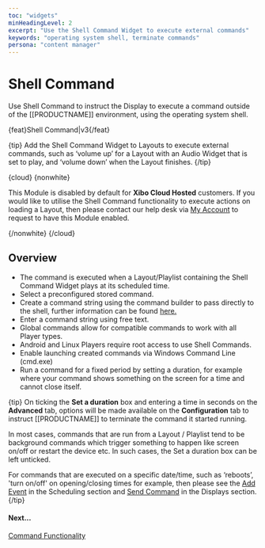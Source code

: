 ```yaml
---
toc: "widgets"
minHeadingLevel: 2
excerpt: "Use the Shell Command Widget to execute external commands"
keywords: "operating system shell, terminate commands"
persona: "content manager"
---
```


# Shell Command

Use Shell Command to instruct the Display to execute a command outside of the [[PRODUCTNAME]] environment, using the operating system shell.  

{feat}Shell Command|v3{/feat}

{tip}
Add the Shell Command Widget to Layouts to execute external commands, such as ‘volume up’ for a Layout with an Audio Widget that is set to play, and ‘volume down’ when the Layout finishes.
{/tip}

{cloud}
{nonwhite}

This Module is disabled by default for **Xibo Cloud Hosted** customers. If you would like to utilise the Shell Command functionality to execute actions on loading a Layout, then please contact our help desk via [My Account](https://xibosignage.com/my-account/tickets?open=true) to request to have this Module enabled.

{/nonwhite}
{/cloud}

## Overview

- The command is executed when a Layout/Playlist containing the Shell Command Widget plays at its scheduled time.
- Select a preconfigured stored command.
- Create a command string using the command builder to pass directly to the shell, further information can be found [here.](displays_command_functionality.html)
- Enter a command string using free text.
- Global commands allow for compatible commands to work with all Player types.
- Android and Linux Players require root access to use Shell Commands.
- Enable launching created commands via Windows Command Line (cmd.exe)
- Run a command for a fixed period by setting a duration, for example where your command shows something on the screen for a time and cannot close itself.

{tip}
On ticking the **Set a duration** box and entering a time in seconds on the **Advanced** tab, options will be made available on the **Configuration** tab to instruct [[PRODUCTNAME]] to terminate the command it started running.

In most cases, commands that are run from a Layout / Playlist tend to be background commands which trigger something to happen like screen on/off or restart the device etc. In such cases, the Set a duration box can be left unticked.

For commands that are executed on a specific date/time, such as  ‘reboots’, 'turn on/off' on opening/closing times for example, then please see the [Add Event](scheduling_events.html#content-add-event) in the Scheduling section and [Send Command](displays.html#content-send-command) in the Displays section.
{/tip}

#### Next...

[Command Functionality](displays_command_functionality.html)













